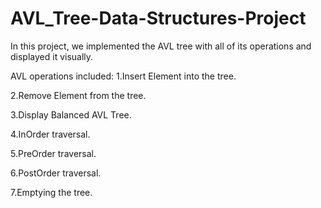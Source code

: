 # AVL_Tree-Data-Structures-Project
In this project, we implemented the AVL tree with all of its operations and displayed it visually.

AVL operations included: 
1.Insert Element into the tree.

2.Remove Element from the tree.

3.Display Balanced AVL Tree.

4.InOrder traversal.

5.PreOrder traversal.

6.PostOrder traversal.

7.Emptying the tree.
